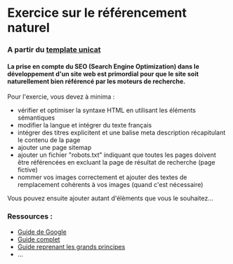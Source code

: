 # Exercice sur le référencement naturel

### A partir du [template unicat](https://github.com/SimplonCharleville/Exercices/blob/master/Site%20Simplon/unicat.zip)

#### La prise en compte du SEO (Search Engine Optimization) dans le développement d'un site web est primordial pour que le site soit naturellement bien référencé par les moteurs de recherche.

Pour l'exercie, vous devez à minima :
* vérifier et optimiser la syntaxe HTML en utilisant les éléments sémantiques
* modifier la langue et intégrer du texte français
* intégrer des titres explicitent et une balise meta description récapitulant le contenu de la page
* ajouter une page sitemap
* ajouter un fichier "robots.txt" indiquant que toutes les pages doivent être référencées en excluant la page de résultat de recherche (page fictive)
* nommer vos images correctement et ajouter des textes de remplacement cohérents à vos images (quand c'est nécessaire)
  
 Vous pouvez ensuite ajouter autant d'élèments que vous le souhaitez...

### Ressources :
* [Guide de Google](https://support.google.com/webmasters/answer/7451184?hl=fr)
* [Guide complet](https://www.optimisation-conversion.com/webmarketing/guide-optimisation-referencement-naturel-evaluation-seo/)
* [Guide reprenant les grands principes](https://www.commentcamarche.com/contents/1267-referencement-naturel-seo-guide-pratique-complet)
* ...

